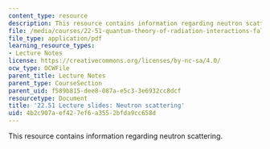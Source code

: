 ```yaml
---
content_type: resource
description: This resource contains information regarding neutron scattering.
file: /media/courses/22-51-quantum-theory-of-radiation-interactions-fall-2012/4b2c907aef427ef6a3552bfda9cc658d_MIT22_51F12_neutron.pdf
file_type: application/pdf
learning_resource_types:
- Lecture Notes
license: https://creativecommons.org/licenses/by-nc-sa/4.0/
ocw_type: OCWFile
parent_title: Lecture Notes
parent_type: CourseSection
parent_uid: f589b815-dee8-087a-e5c3-3e6932cc8dcf
resourcetype: Document
title: '22.51 Lecture slides: Neutron scattering'
uid: 4b2c907a-ef42-7ef6-a355-2bfda9cc658d
---
```

This resource contains information regarding neutron scattering.